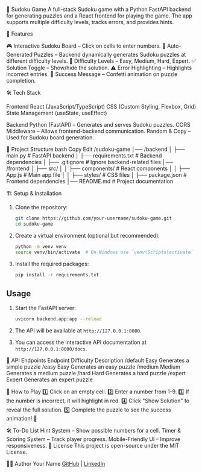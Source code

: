 🧩 Sudoku Game
A full-stack Sudoku game with a Python FastAPI backend for generating puzzles and a React frontend for playing the game. The app supports multiple difficulty levels, tracks errors, and provides hints.

🚀 Features

🎮 Interactive Sudoku Board – Click on cells to enter numbers.
🤖 Auto-Generated Puzzles – Backend dynamically generates Sudoku puzzles at different difficulty levels.
🎯 Difficulty Levels – Easy, Medium, Hard, Expert.
✅ Solution Toggle – Show/hide the solution.
⚠️ Error Highlighting – Highlights incorrect entries.
🎉 Success Message – Confetti animation on puzzle completion.

🛠️ Tech Stack

Frontend
React (JavaScript/TypeScript)
CSS (Custom Styling, Flexbox, Grid)
State Management (useState, useEffect)

Backend
Python (FastAPI) – Generates and serves Sudoku puzzles.
CORS Middleware – Allows frontend-backend communication.
Random & Copy – Used for Sudoku board generation.

📂 Project Structure
bash
Copy
Edit
/sudoku-game
│── /backend
│ ├── main.py # FastAPI backend
│ ├── requirements.txt # Backend dependencies
│ ├── .gitignore # Ignore backend-related files
│── /frontend
│ ├── src/
│ │ ├── components/ # React components
│ │ ├── App.js # Main app file
│ │ ├── styles/ # CSS files
│ ├── package.json # Frontend dependencies
│── README.md # Project documentation

🏗️ Setup & Installation

1. Clone the repository:

   ```bash
   git clone https://github.com/your-username/sudoku-game.git
   cd sudoku-game
   ```

2. Create a virtual environment (optional but recommended):

   ```bash
   python -m venv venv
   source venv/bin/activate  # On Windows use `venv\Scripts\activate`
   ```

3. Install the required packages:

   ```bash
   pip install -r requirements.txt
   ```

## Usage

1. Start the FastAPI server:

   ```bash
   uvicorn backend.app:app --reload
   ```

2. The API will be available at `http://127.0.0.1:8000`.

3. You can access the interactive API documentation at `http://127.0.0.1:8000/docs`.

🌟 API Endpoints
Endpoint Difficulty Description
/default Easy Generates a simple puzzle
/easy Easy Generates an easy puzzle
/medium Medium Generates a medium puzzle
/hard Hard Generates a hard puzzle
/expert Expert Generates an expert puzzle

🎯 How to Play
1️⃣ Click on an empty cell.
2️⃣ Enter a number from 1-9.
3️⃣ If the number is incorrect, it will highlight in red.
4️⃣ Click "Show Solution" to reveal the full solution.
5️⃣ Complete the puzzle to see the success animation! 🎉

🛠️ To-Do List
Hint System – Show possible numbers for a cell.
Timer & Scoring System – Track player progress.
Mobile-Friendly UI – Improve responsiveness.
📜 License
This project is open-source under the MIT License.

👨‍💻 Author
Your Name
[GitHub](https://github.com/lalitrawat11) | [LinkedIn](https://www.linkedin.com/in/lalit03/)
